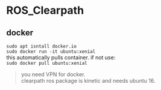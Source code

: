 # ROS_Clearpath

## docker
`sudo apt isntall docker.io`  
`sudo docker run -it ubuntu:xenial`  
this automatically pulls container. if not use:  
`sudo docker pull ubuntu:xenial`  
> you need VPN for docker.  
>clearpath ros package is kinetic and needs ubuntu 16.
